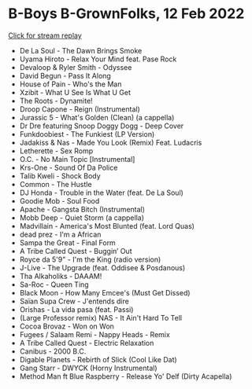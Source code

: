 # B-Boys B-GrownFolks, 12 Feb 2022

[Click for stream replay](https://www.reddit.com/rpan/r/RedditSets/sr8vlx)

 * De La Soul - The Dawn Brings Smoke
 * Uyama Hiroto - Relax Your Mind feat. Pase Rock
 * Devaloop & Ryler Smith - Odyssee
 * David Begun - Pass It Along
 * House of Pain - Who's the Man
 * Xzibit - What U See Is What U Get
 * The Roots - Dynamite!
 * Droop Capone - Reign (Instrumental)
 * Jurassic 5 - What's Golden (Clean) (a cappella)
 * Dr Dre featuring Snoop Doggy Dogg - Deep Cover
 * Funkdoobiest - The Funkiest (LP Version)
 * Jadakiss & Nas - Made You Look (Remix) Feat. Ludacris
 * Letherette - Sex Romp
 * O.C. - No Main Topic [Instrumental]
 * Krs-One - Sound Of Da Police
 * Talib Kweli - Shock Body
 * Common - The Hustle
 * DJ Honda - Trouble in the Water (feat. De La Soul)
 * Goodie Mob - Soul Food
 * Apache - Gangsta Bitch (Instrumental)
 * Mobb Deep - Quiet Storm (a cappella)
 * Madvillain - America's Most Blunted (feat. Lord Quas)
 * dead prez - I'm a African
 * Sampa the Great - Final Form
 * A Tribe Called Quest - Buggin’ Out
 * Royce da 5'9" - I'm the King (radio version)
 * J-Live - The Upgrade (feat. Oddisee & Posdanous)
 * Tha Alkaholiks - DAAAM!
 * Sa-Roc - Queen Ting
 * Black Moon - How Many Emcee's (Must Get Dissed)
 * Saïan Supa Crew - J'entends dire
 * Orishas - La vida pasa (feat. Passi)
 * (Large Professor remix) NAS - It Ain't Hard To Tell
 * Cocoa Brovaz - Won on Won
 * Fugees / Salaam Remi - Nappy Heads - Remix
 * A Tribe Called Quest - Electric Relaxation
 * Canibus - 2000 B.C.
 * Digable Planets - Rebirth of Slick (Cool Like Dat)
 * Gang Starr - DWYCK (Horny Instrumental)
 * Method Man ft Blue Raspberry - Release Yo' Delf (Dirty Acapella)
